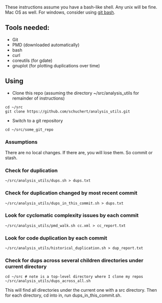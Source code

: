 These instructions assume you have a bash-like shell. Any unix will be fine. Mac OS as well. For windows, consider using [git bash](https://gitforwindows.org/).

## Tools needed:
* Git
* PMD (downloaded automatically)
* bash 
* curl
* coreutils (for gdate)
* gnuplot (for plotting duplications over time)

## Using
* Clone this repo (assuming the directory ~/src/analysis_utils for remainder of instructions)
```
cd ~/src
git clone https://github.com/schuchert/analysis_utils.git
```
* Switch to a git repository
```
cd ~/src/some_git_repo
```

### Assumptions
There are no local changes. If there are, you will lose them. So commit or stash.

### Check for duplication 
```
~/src/analysis_utils/dups.sh > dups.txt
```

### Check for duplication changed by most recent commit
```
~/src/analysis_utils/dups_in_this_commit.sh > dups.txt
```

### Look for cyclomatic complexity issues by each commit
```
~/src/analysis_utils/pmd_walk.sh cc.xml > cc_report.txt
```

### Look for code duplication by each commit
```
~/src/analysis_utils/historical_duplication.sh > dup_report.txt
```

### Check for dups across several children directories under current directory
```
cd ~/src # note is a top-level directory where I clone my repos
~/src/analysis_utils/dups_across_all.sh
```

This will find all directories under the current one with a src directory.
Then for each directory, cd into in, run dups_in_this_commit.sh.

